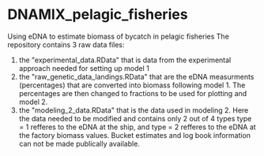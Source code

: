 # DNAMIX_pelagic_fisheries
Using eDNA to estimate biomass of bycatch in pelagic fisheries
The repository contains 3 raw data files: 
1. the "experimental_data.RData" that is data from the experimental approach needed for setting up model 1
2. the "raw_genetic_data_landings.RData" that are the eDNA measurments (percentages) that are converted into biomass following model 1.
The percentages are then changed to fractions to be used for plotting and model 2. 
3. the "modeling_2_data.RData" that is the data used in modeling 2. Here the data needed to be modified and contains only 2 out of 4 types
type = 1 refferes to the eDNA at the ship, and  type = 2 refferes to the eDNA at the factory biomass values. 
Bucket estimates and log book information can not be made publically available. 
